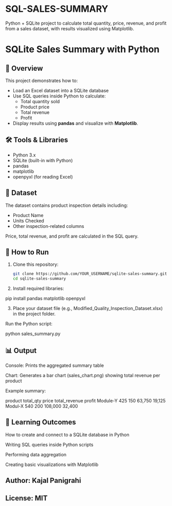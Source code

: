 # SQL-SALES-SUMMARY
Python + SQLite project to calculate total quantity, price, revenue, and profit from a sales dataset, with results visualized using Matplotlib.
# SQLite Sales Summary with Python

## 📌 Overview
This project demonstrates how to:
- Load an Excel dataset into a SQLite database
- Use SQL queries inside Python to calculate:
  - Total quantity sold
  - Product price
  - Total revenue
  - Profit
- Display results using **pandas** and visualize with **Matplotlib**.

## 🛠 Tools & Libraries
- Python 3.x
- SQLite (built-in with Python)
- pandas
- matplotlib
- openpyxl (for reading Excel)

## 📂 Dataset
The dataset contains product inspection details including:
- Product Name
- Units Checked
- Other inspection-related columns

Price, total revenue, and profit are calculated in the SQL query.

## 🚀 How to Run
1. Clone this repository:
   ```bash
   git clone https://github.com/YOUR_USERNAME/sqlite-sales-summary.git
   cd sqlite-sales-summary

2. Install required libraries:

pip install pandas matplotlib openpyxl


3. Place your dataset file (e.g., Modified_Quality_Inspection_Dataset.xlsx) in the project folder.

Run the Python script:

python sales_summary.py

## 📊 Output

Console: Prints the aggregated summary table

Chart: Generates a bar chart (sales_chart.png) showing total revenue per product

Example summary:

product	total_qty	price	total_revenue	profit
Module-Y	425	150	63,750	19,125
Modul-X	540	200	108,000	32,400
## 🎯 Learning Outcomes

How to create and connect to a SQLite database in Python

Writing SQL queries inside Python scripts

Performing data aggregation

Creating basic visualizations with Matplotlib

## Author: Kajal Panigrahi
## License: MIT

